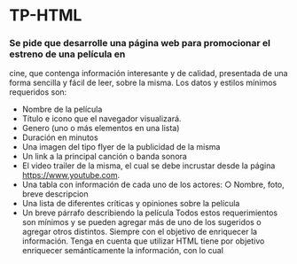 # TP-HTML
### Se pide que desarrolle una página web para promocionar el estreno de una película en
cine, que contenga información interesante y de calidad, presentada de una forma sencilla y
fácil de leer, sobre la misma.
Los datos y estilos mínimos requeridos son:
- Nombre de la película
- Título e icono que el navegador visualizará.
- Genero (uno o más elementos en una lista)
- Duración en minutos
- Una imagen del tipo flyer de la publicidad de la misma
- Un link a la principal canción o banda sonora
- El video trailer de la misma, el cual se debe incrustar desde la página
https://www.youtube.com.
- Una tabla con información de cada uno de los actores:
○ Nombre, foto, breve descripcion
- Una lista de diferentes críticas y opiniones sobre la película
- Un breve párrafo describiendo la película
Todos estos requerimientos son mínimos y se pueden agregar más de uno de los
sugeridos o agregar otros distintos. Siempre con el objetivo de enriquecer la información.
Tenga en cuenta que utilizar HTML tiene por objetivo enriquecer semánticamente la
información, con lo cual
